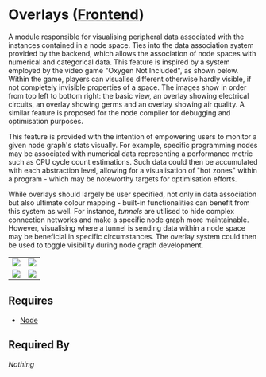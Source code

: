 # Overlays ([Frontend](../frontend.md))

A module responsible for visualising peripheral data associated with the instances contained in a node space. Ties into the data association system provided by the backend, which allows the association of node spaces with numerical and categorical data. This feature is inspired by a system employed by the video game "Oxygen Not Included", as shown below. Within the game, players can visualise different otherwise hardly visible, if not completely invisible properties of a space. The images show in order from top left to bottom right: the basic view, an overlay showing electrical circuits, an overlay showing germs and an overlay showing air quality. A similar feature is proposed for the node compiler for debugging and optimisation purposes.

This feature is provided with the intention of empowering users to monitor a given node graph's stats visually. For example, specific programming nodes may be associated with numerical data representing a performance metric such as CPU cycle count estimations. Such data could then be accumulated with each abstraction level, allowing for a visualisation of "hot zones" within a program - which may be noteworthy targets for optimisation efforts.

While overlays should largely be user specified, not only in data association but also ultimate colour mapping - built-in functionalities can benefit from this system as well. For instance, *tunnels* are utilised to hide complex connection networks and make a specific node graph more maintainable. However, visualising where a tunnel is sending data within a node space may be beneficial in specific circumstances. The overlay system could then be used to toggle visibility during node graph development.

<table>
    <tr>
        <td><img src="../../assets/overlays/1.jpg"></td>
        <td><img src="../../assets/overlays/3.jpg"></td>
    </tr>
    <tr>
        <td><img src="../../assets/overlays/4.jpg"></td>
        <td><img src="../../assets/overlays/2.jpg"></td>
    </tr>
</table>

## Requires

- [Node](../nodes/node.md)

## Required By

*Nothing*

